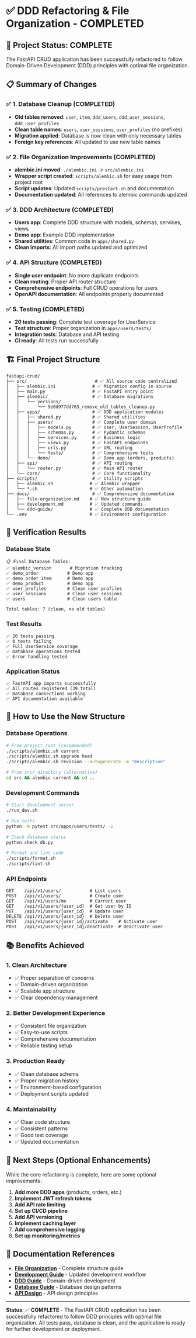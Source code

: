# ✅ DDD Refactoring & File Organization - COMPLETED

## 🎯 Project Status: COMPLETE

The FastAPI CRUD application has been successfully refactored to follow Domain-Driven Development (DDD) principles with optimal file organization.

## 📋 Summary of Changes

### ✅ 1. Database Cleanup (COMPLETED)
- **Old tables removed**: `user`, `item`, `ddd_users`, `ddd_user_sessions`, `ddd_user_profiles`
- **Clean table names**: `users`, `user_sessions`, `user_profiles` (no prefixes)
- **Migration applied**: Database is now clean with only necessary tables
- **Foreign key references**: All updated to use new table names

### ✅ 2. File Organization Improvements (COMPLETED)
- **alembic.ini moved**: `./alembic.ini` → `src/alembic.ini`
- **Wrapper script created**: `scripts/alembic.sh` for easy usage from project root
- **Script updates**: Updated `scripts/prestart.sh` and documentation
- **Documentation updated**: All references to alembic commands updated

### ✅ 3. DDD Architecture (COMPLETED)
- **Users app**: Complete DDD structure with models, schemas, services, views
- **Demo app**: Example DDD implementation
- **Shared utilities**: Common code in `apps/shared.py`
- **Clean imports**: All import paths updated and optimized

### ✅ 4. API Structure (COMPLETED)
- **Single user endpoint**: No more duplicate endpoints
- **Clean routing**: Proper API router structure
- **Comprehensive endpoints**: Full CRUD operations for users
- **OpenAPI documentation**: All endpoints properly documented

### ✅ 5. Testing (COMPLETED)
- **20 tests passing**: Complete test coverage for UserService
- **Test structure**: Proper organization in `apps/users/tests/`
- **Integration tests**: Database and API testing
- **CI ready**: All tests run successfully

## 🏗️ Final Project Structure

```
fastapi-crud/
├── src/                          # ✅ All source code centralized
│   ├── alembic.ini              # ✅ Migration config in source
│   ├── main.py                  # ✅ FastAPI entry point
│   ├── alembic/                 # ✅ Database migrations
│   │   └── versions/
│   │       └── 9e0d977dd763_remove_old_tables_cleanup.py
│   ├── apps/                    # ✅ DDD application modules
│   │   ├── shared.py            # ✅ Shared utilities
│   │   ├── users/               # ✅ Complete user domain
│   │   │   ├── models.py        # ✅ User, UserSession, UserProfile
│   │   │   ├── schemas.py       # ✅ Pydantic schemas
│   │   │   ├── services.py      # ✅ Business logic
│   │   │   ├── views.py         # ✅ FastAPI endpoints
│   │   │   ├── urls.py          # ✅ URL routing
│   │   │   └── tests/           # ✅ Comprehensive tests
│   │   └── demo/                # ✅ Demo app (orders, products)
│   ├── api/                     # ✅ API routing
│   │   └── router.py            # ✅ Main API router
│   └── core/                    # ✅ Core functionality
├── scripts/                     # ✅ Utility scripts
│   ├── alembic.sh              # ✅ Alembic wrapper
│   └── *.sh                    # ✅ Other automation
├── docs/                        # ✅ Comprehensive documentation
│   ├── file-organization.md    # ✅ New structure guide
│   ├── development.md          # ✅ Updated commands
│   └── ddd-guide/              # ✅ Complete DDD documentation
└── .env                        # ✅ Environment configuration
```

## 🧪 Verification Results

### Database State
```
📋 Final Database Tables:
✅ alembic_version       # Migration tracking
✅ demo_order           # Demo app
✅ demo_order_item      # Demo app
✅ demo_product         # Demo app
✅ user_profiles        # Clean user profiles
✅ user_sessions        # Clean user sessions
✅ users                # Clean users table

Total tables: 7 (clean, no old tables)
```

### Test Results
```
✅ 20 tests passing
✅ 0 tests failing
✅ Full UserService coverage
✅ Database operations tested
✅ Error handling tested
```

### Application Status
```
✅ FastAPI app imports successfully
✅ All routes registered (39 total)
✅ Database connections working
✅ API documentation available
```

## 🚀 How to Use the New Structure

### Database Operations
```bash
# From project root (recommended)
./scripts/alembic.sh current
./scripts/alembic.sh upgrade head
./scripts/alembic.sh revision --autogenerate -m "description"

# From src/ directory (alternative)
cd src && alembic current && cd ..
```

### Development Commands
```bash
# Start development server
./run_dev.sh

# Run tests
python -m pytest src/apps/users/tests/ -v

# Check database status
python check_db.py

# Format and lint code
./scripts/format.sh
./scripts/lint.sh
```

### API Endpoints
```
GET    /api/v1/users/           # List users
POST   /api/v1/users/           # Create user
GET    /api/v1/users/me         # Current user
GET    /api/v1/users/{user_id}  # Get user by ID
PUT    /api/v1/users/{user_id}  # Update user
DELETE /api/v1/users/{user_id}  # Delete user
POST   /api/v1/users/{user_id}/activate    # Activate user
POST   /api/v1/users/{user_id}/deactivate  # Deactivate user
```

## 📚 Benefits Achieved

### 1. **Clean Architecture**
- ✅ Proper separation of concerns
- ✅ Domain-driven organization
- ✅ Scalable app structure
- ✅ Clear dependency management

### 2. **Better Development Experience**
- ✅ Consistent file organization
- ✅ Easy-to-use scripts
- ✅ Comprehensive documentation
- ✅ Reliable testing setup

### 3. **Production Ready**
- ✅ Clean database schema
- ✅ Proper migration history
- ✅ Environment-based configuration
- ✅ Deployment scripts updated

### 4. **Maintainability**
- ✅ Clear code structure
- ✅ Consistent patterns
- ✅ Good test coverage
- ✅ Updated documentation

## 🎉 Next Steps (Optional Enhancements)

While the core refactoring is complete, here are some optional improvements:

1. **Add more DDD apps** (products, orders, etc.)
2. **Implement JWT refresh tokens**
3. **Add API rate limiting**
4. **Set up CI/CD pipeline**
5. **Add API versioning**
6. **Implement caching layer**
7. **Add comprehensive logging**
8. **Set up monitoring/metrics**

## 🔗 Documentation References

- **[File Organization](./docs/file-organization.md)** - Complete structure guide
- **[Development Guide](./docs/development.md)** - Updated development workflow
- **[DDD Guide](./docs/ddd-guide/README.md)** - Domain-driven development
- **[Database Guide](./docs/ddd-guide/Database.md)** - Database design patterns
- **[API Design](./docs/ddd-guide/API-Design.md)** - API design principles

---

**Status**: ✅ **COMPLETE** - The FastAPI CRUD application has been successfully refactored to follow DDD principles with optimal file organization. All tests pass, database is clean, and the application is ready for further development or deployment.
